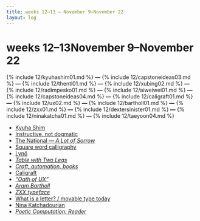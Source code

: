 ```yaml
---
title: weeks 12–13 — November 9–November 22
layout: log
---
```


# <span id="title">weeks 12–13</span><span id="date">November 9–November 22</span>

{% include 12/kyuhashim01.md %}
**—**
{% include 12/capstoneideas03.md %}
**—**
{% include 12/thentl01.md %}
**—**
{% include 12/xubing02.md %}
**—**
{% include 12/radimpesko01.md %}
**—**
{% include 12/aiweiwei01.md %}
**—**
{% include 12/capstoneideas04.md %}
**—**
{% include 12/caligraft01.md %}
**—**
{% include 12/ux02.md %}
**—**
{% include 12/bartholl01.md %}
**—**
{% include 12/zxx01.md %}
**—**
{% include 12/dextersinister01.md %}
**—**
{% include 12/ninakatcha01.md %}
**—**
{% include 12/taeyoon04.md %}

<nav>
  <ul>
    <li><a href="#kyuhashim01">Kyuha Shim</a></li>
    <li><a href="#capstoneideas03">Instructive, not dogmatic</a></li>
    <li><a href="#thentl01">The National — <i>A Lot of Sorrow</i></a></li>
    <li><a href="#xubing02">Square word calligraphy</a></li>
    <li><a href="#radimpesko01">Lynö</a></li>
    <li><a href="#aiwewei01"><i>Table with Two Legs</i></a></li>
    <li><a href="#capstoneideas04"><i>Craft, automation, books</i></a></li>
    <li><a href="#caligraft01">Caligraft</a></li>
    <li><a href="#ux02"><i>“Oath of UX”</i></a></li>
    <li><a href="#bartholl01"><i>Aram Bartholl</i></a></li>
    <li><a href="#zxx01"><i>ZXX typeface</i></a></li>
    <li><a href="#dextersinister01">What is a letter? / movable type today</a></li>
    <li><a href="#ninakatcha01">Nina Katchadourian</a></li>
    <li><a href="#taeyoon04"><i>Poetic Computation: Reader</i></a></li>

  </ul>
</nav>
